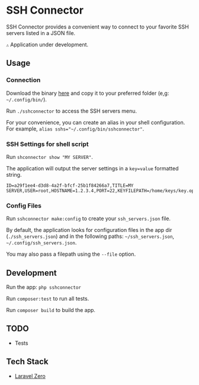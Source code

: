 # SSH Connector

SSH Connector provides a convenient way to connect to your favorite SSH servers listed in a JSON file.

` ⚠️ ` Application under development.

## Usage

### Connection

Download the binary [here](https://github.com/dansysanalyst/ssh_connector/raw/main/builds/sshconnector) and copy it to your preferred folder (e,g: `~/.config/bin/`).

Run `./sshconnector` to access the SSH servers menu.

For your convenience, you can create an alias in your shell configuration. For example, `alias sshs="~/.config/bin/sshconnector"`.

### SSH Settings for shell script

Run `shconnector show "MY SERVER"`.

The application will output the server settings in a `key=value` formatted string.

```shell
ID=a29f1ee4-d3d8-4a2f-bfcf-25b1f84266a7,TITLE=MY SERVER,USER=root,HOSTNAME=1.2.3.4,PORT=22,KEYFILEPATH=/home/keys/key.openssh
```

### Config Files

Run `sshconnector make:config` to create your `ssh_servers.json` file.

By default, the application looks for configuration files in the app dir (`./ssh_servers.json`) and in the following paths: `~/ssh_servers.json`, `~/.config/ssh_servers.json`.

You may also pass a filepath using the `--file` option.

## Development

Run the app: `php sshconnector`

Run `composer:test` to run all tests.

Run `composer build` to build the app.

## TODO

- Tests

## Tech Stack

- [Laravel Zero](https://laravel-zero.com)
